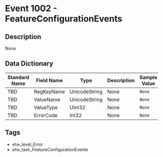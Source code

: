 # Event 1002 - FeatureConfigurationEvents

## Description
None

## Data Dictionary
|Standard Name|Field Name|Type|Description|Sample Value|
|---|---|---|---|---|
|TBD|RegKeyName|UnicodeString|None|`None`|
|TBD|ValueName|UnicodeString|None|`None`|
|TBD|ValueType|UInt32|None|`None`|
|TBD|ErrorCode|Int32|None|`None`|

## Tags
* etw_level_Error
* etw_task_FeatureConfigurationEvents